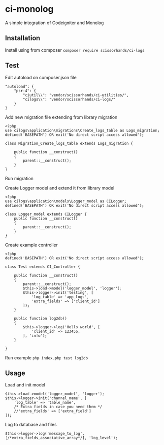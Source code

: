 # ci-monolog
A simple integration of Codeigniter and Monolog

## Installation
Install using from composer
`composer require scissorhands/ci-logs` 

## Test
Edit autoload on composer.json file
```
"autoload": {
    "psr-4": {
        "ciutil\\": "vendor/scissorhands/ci-utilities/",
        "cilogs\\": "vendor/scissorhands/ci-logs/"
    }
}
```

Add new migration file extending from library migration
```
<?php
use cilogs\application\migrations\Create_logs_table as Logs_migration;
defined('BASEPATH') OR exit('No direct script access allowed');

class Migration_Create_logs_table extends Logs_migration {

	public function __construct()
	{
		parent::__construct();
	}
}

```
Run migration

Create Logger model and extend it from library model
```
<?php
use cilogs\application\models\Logger_model as CILogger;
defined('BASEPATH') OR exit('No direct script access allowed');

class Logger_model extends CILogger {
	public function __construct()
	{
		parent::__construct();
	}
}
```

Create example controller
```
<?php
defined('BASEPATH') OR exit('No direct script access allowed');

class Test extends CI_Controller {

	public function __construct()
	{
		parent::__construct();
		$this->load->model('logger_model', 'logger');
		$this->logger->init('testing', [
			'log_table' => 'app_logs',
			'extra_fields' => ['client_id']
		]);
	}

	public function log2db()
	{
		$this->logger->log('Hello world', [
			'client_id' => 123456,
		], 'info');
	}

}
```

Run example
`php index.php test log2db`

## Usage
Load and init model
```
$this->load->model('logger_model', 'logger');
$this->logger->init('channel_name', [
	'log_table' => 'table_name',
	/* Extra fields in case you need them */
	//'extra_fields' => ['extra_field']
]);
```

Log to database and files
```
$this->logger->log('message_to_log', [/*extra_fields_associative_array*/], 'log_level');
```
